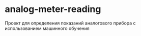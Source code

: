 # analog-meter-reading
Проект для определения показаний аналогового прибора с использованием машинного обучения
